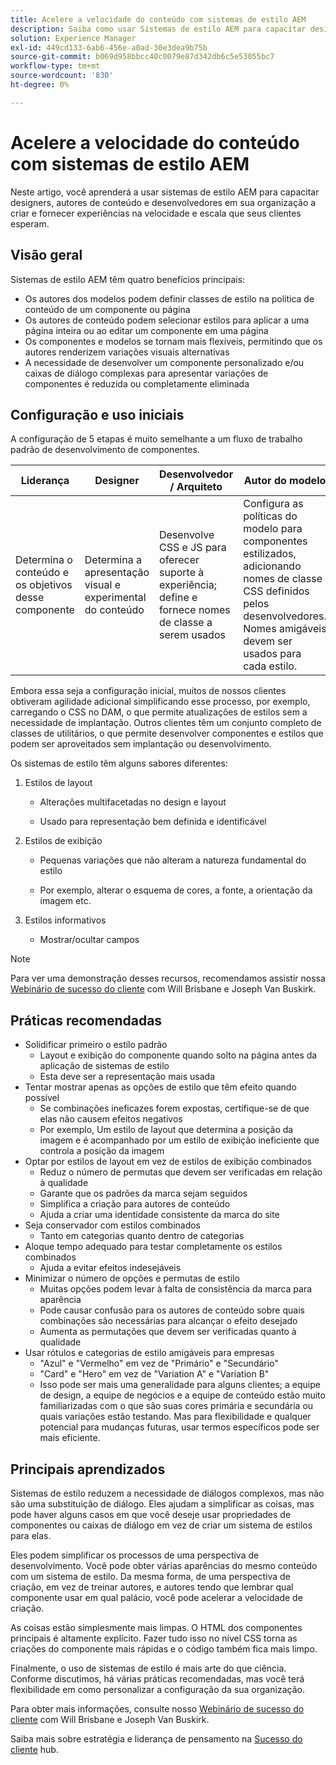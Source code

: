 ```yaml
---
title: Acelere a velocidade do conteúdo com sistemas de estilo AEM
description: Saiba como usar Sistemas de estilo AEM para capacitar designers, autores de conteúdo e desenvolvedores em sua organização a criar e fornecer experiências na velocidade e escala que seus clientes esperam.
solution: Experience Manager
exl-id: 449cd133-6ab6-456e-a0ad-30e3dea9b75b
source-git-commit: b069d958bbcc40c0079e87d342db6c5e53055bc7
workflow-type: tm+mt
source-wordcount: '830'
ht-degree: 0%

---
```


# Acelere a velocidade do conteúdo com sistemas de estilo AEM

Neste artigo, você aprenderá a usar sistemas de estilo AEM para capacitar designers, autores de conteúdo e desenvolvedores em sua organização a criar e fornecer experiências na velocidade e escala que seus clientes esperam.

## Visão geral

Sistemas de estilo AEM têm quatro benefícios principais:

* Os autores dos modelos podem definir classes de estilo na política de conteúdo de um componente ou página
* Os autores de conteúdo podem selecionar estilos para aplicar a uma página inteira ou ao editar um componente em uma página
* Os componentes e modelos se tornam mais flexíveis, permitindo que os autores renderizem variações visuais alternativas
* A necessidade de desenvolver um componente personalizado e/ou caixas de diálogo complexas para apresentar variações de componentes é reduzida ou completamente eliminada

## Configuração e uso iniciais

A configuração de 5 etapas é muito semelhante a um fluxo de trabalho padrão de desenvolvimento de componentes.

| **Liderança** | **Designer** | **Desenvolvedor / Arquiteto** | **Autor do modelo** | **Autor de conteúdo** |
| --- | --- | --- | --- | --- |
| Determina o conteúdo e os objetivos desse componente | Determina a apresentação visual e experimental do conteúdo | Desenvolve CSS e JS para oferecer suporte à experiência; define e fornece nomes de classe a serem usados | Configura as políticas do modelo para componentes estilizados, adicionando nomes de classe CSS definidos pelos desenvolvedores. Nomes amigáveis devem ser usados para cada estilo. | Ao criar páginas, o aplica estilos conforme necessário para atingir a aparência desejada |

Embora essa seja a configuração inicial, muitos de nossos clientes obtiveram agilidade adicional simplificando esse processo, por exemplo, carregando o CSS no DAM, o que permite atualizações de estilos sem a necessidade de implantação. Outros clientes têm um conjunto completo de classes de utilitários, o que permite desenvolver componentes e estilos que podem ser aproveitados sem implantação ou desenvolvimento.

Os sistemas de estilo têm alguns sabores diferentes:

1. Estilos de layout

   * Alterações multifacetadas no design e layout

   * Usado para representação bem definida e identificável

1. Estilos de exibição
   * Pequenas variações que não alteram a natureza fundamental do estilo

   * Por exemplo, alterar o esquema de cores, a fonte, a orientação da imagem etc.

1. Estilos informativos

   * Mostrar/ocultar campos

>[!NOTE]
>
>Para ver uma demonstração desses recursos, recomendamos assistir nossa [Webinário de sucesso do cliente](https://adobecustomersuccess.adobeconnect.com/pob610c9mffjmp4/) com Will Brisbane e Joseph Van Buskirk.

## Práticas recomendadas

* Solidificar primeiro o estilo padrão
   * Layout e exibição do componente quando solto na página antes da aplicação de sistemas de estilo
   * Esta deve ser a representação mais usada
* Tentar mostrar apenas as opções de estilo que têm efeito quando possível
   * Se combinações ineficazes forem expostas, certifique-se de que elas não causem efeitos negativos
   * Por exemplo, Um estilo de layout que determina a posição da imagem e é acompanhado por um estilo de exibição ineficiente que controla a posição da imagem
* Optar por estilos de layout em vez de estilos de exibição combinados
   * Reduz o número de permutas que devem ser verificadas em relação à qualidade
   * Garante que os padrões da marca sejam seguidos
   * Simplifica a criação para autores de conteúdo
   * Ajuda a criar uma identidade consistente da marca do site
* Seja conservador com estilos combinados
   * Tanto em categorias quanto dentro de categorias
* Aloque tempo adequado para testar completamente os estilos combinados
   * Ajuda a evitar efeitos indesejáveis
* Minimizar o número de opções e permutas de estilo
   * Muitas opções podem levar à falta de consistência da marca para aparência
   * Pode causar confusão para os autores de conteúdo sobre quais combinações são necessárias para alcançar o efeito desejado
   * Aumenta as permutações que devem ser verificadas quanto à qualidade
* Usar rótulos e categorias de estilo amigáveis para empresas
   * &quot;Azul&quot; e &quot;Vermelho&quot; em vez de &quot;Primário&quot; e &quot;Secundário&quot;
   * &quot;Card&quot; e &quot;Hero&quot; em vez de &quot;Variation A&quot; e &quot;Variation B&quot;
   * Isso pode ser mais uma generalidade para alguns clientes; a equipe de design, a equipe de negócios e a equipe de conteúdo estão muito familiarizadas com o que são suas cores primária e secundária ou quais variações estão testando. Mas para flexibilidade e qualquer potencial para mudanças futuras, usar termos específicos pode ser mais eficiente.

## Principais aprendizados

Sistemas de estilo reduzem a necessidade de diálogos complexos, mas não são uma substituição de diálogo. Eles ajudam a simplificar as coisas, mas pode haver alguns casos em que você deseje usar propriedades de componentes ou caixas de diálogo em vez de criar um sistema de estilos para elas.

Eles podem simplificar os processos de uma perspectiva de desenvolvimento. Você pode obter várias aparências do mesmo conteúdo com um sistema de estilo. Da mesma forma, de uma perspectiva de criação, em vez de treinar autores, e autores tendo que lembrar qual componente usar em qual palácio, você pode acelerar a velocidade de criação.

As coisas estão simplesmente mais limpas. O HTML dos componentes principais é altamente explícito. Fazer tudo isso no nível CSS torna as criações do componente mais rápidas e o código também fica mais limpo.

Finalmente, o uso de sistemas de estilo é mais arte do que ciência. Conforme discutimos, há várias práticas recomendadas, mas você terá flexibilidade em como personalizar a configuração da sua organização.

Para obter mais informações, consulte nosso [Webinário de sucesso do cliente](https://adobecustomersuccess.adobeconnect.com/pob610c9mffjmp4/) com Will Brisbane e Joseph Van Buskirk.

Saiba mais sobre estratégia e liderança de pensamento na [Sucesso do cliente](https://experienceleague.adobe.com/docs/customer-success/customer-success/overview.html) hub.

